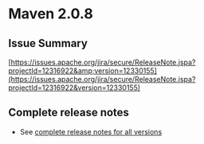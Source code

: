 <!--
Licensed to the Apache Software Foundation (ASF) under one
or more contributor license agreements.  See the NOTICE file
distributed with this work for additional information
regarding copyright ownership.  The ASF licenses this file
to you under the Apache License, Version 2.0 (the
"License"); you may not use this file except in compliance
with the License.  You may obtain a copy of the License at

http://www.apache.org/licenses/LICENSE-2.0

Unless required by applicable law or agreed to in writing,
software distributed under the License is distributed on an
"AS IS" BASIS, WITHOUT WARRANTIES OR CONDITIONS OF ANY
KIND, either express or implied.  See the License for the
specific language governing permissions and limitations
under the License.
-->

# Maven 2.0.8

## Issue Summary

[https://issues.apache.org/jira/secure/ReleaseNote.jspa?projectId=12316922&amp;version=12330155](https://issues.apache.org/jira/secure/ReleaseNote.jspa?projectId=12316922&version=12330155)

## Complete release notes

- See [complete release notes for all versions](../../docs/history.html)

